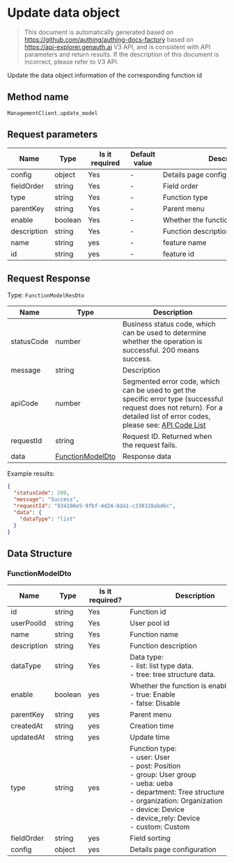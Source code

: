 # Update data object

<!--
Warning ⚠️:
Do not modify this document directly,
https://github.com/Authing/authing-docs-factory
Use this project to generate
-->

<LastUpdated />

> This document is automatically generated based on https://github.com/authing/authing-docs-factory based on https://api-explorer.genauth.ai V3 API, and is consistent with API parameters and return results. If the description of this document is incorrect, please refer to V3 API.

Update the data object information of the corresponding function id

## Method name

`ManagementClient.update_model`

## Request parameters

| Name        | Type    | <div style="width:80px">Is it required</div> | <div style="width:60px">Default value</div> | <div style="width:300px">Description</div> | <div style="width:200px">Sample value</div> |
| ----------- | ------- | -------------------------------------------- | ------------------------------------------- | ------------------------------------------ | ------------------------------------------- |
| config      | object  | Yes                                          | -                                           | Details page configuration                 |                                             |
| fieldOrder  | string  | Yes                                          | -                                           | Field order                                |                                             |
| type        | string  | Yes                                          | -                                           | Function type                              |                                             |
| parentKey   | string  | Yes                                          | -                                           | Parent menu                                |                                             |
| enable      | boolean | Yes                                          | -                                           | Whether the function is enabled            |                                             |
| description | string  | Yes                                          | -                                           | Function description                       | `description 1`                             |
| name        | string  | yes                                          | -                                           | feature name                               |                                             |
| id          | string  | yes                                          | -                                           | feature id                                 |                                             |

## Request Response

Type: `FunctionModelResDto`

| Name       | Type                                             | Description                                                                                                                                                                                                                                                                                                                                         |
| ---------- | ------------------------------------------------ | --------------------------------------------------------------------------------------------------------------------------------------------------------------------------------------------------------------------------------------------------------------------------------------------------------------------------------------------------- |
| statusCode | number                                           | Business status code, which can be used to determine whether the operation is successful. 200 means success.                                                                                                                                                                                                                                        |
| message    | string                                           | Description                                                                                                                                                                                                                                                                                                                                         |
| apiCode    | number                                           | Segmented error code, which can be used to get the specific error type (successful request does not return). For a detailed list of error codes, please see: [API Code List](https://api-explorer.genauth.ai/?tag=group/%E5%BC%80%E5%8F%91%E5%87%86%E5%A4%87#tag/%E5%BC%80%E5%8F%91%E5%87%86%E5%A4%87/%E9%94%99%E8%AF%AF%E5%A4%84%E7%90%86/apiCode) |
| requestId  | string                                           | Request ID. Returned when the request fails.                                                                                                                                                                                                                                                                                                        |
| data       | <a href="#FunctionModelDto">FunctionModelDto</a> | Response data                                                                                                                                                                                                                                                                                                                                       |

Example results:

```json
{
  "statusCode": 200,
  "message": "Success",
  "requestId": "934108e5-9fbf-4d24-8da1-c330328abd6c",
  "data": {
    "dataType": "list"
  }
}
```

## Data Structure

### <a id="FunctionModelDto"></a> FunctionModelDto

| Name        | Type    | <div style="width:80px">Is it required?</div> | <div style="width:300px">Description</div>                                                                                                                                                                                                   | <div style="width:200px">Sample value</div> |
| ----------- | ------- | --------------------------------------------- | -------------------------------------------------------------------------------------------------------------------------------------------------------------------------------------------------------------------------------------------- | ------------------------------------------- |
| id          | string  | Yes                                           | Function id                                                                                                                                                                                                                                  |                                             |
| userPoolId  | string  | Yes                                           | User pool id                                                                                                                                                                                                                                 |                                             |
| name        | string  | Yes                                           | Function name                                                                                                                                                                                                                                |                                             |
| description | string  | Yes                                           | Function description                                                                                                                                                                                                                         |                                             |
| dataType    | string  | Yes                                           | Data type:<br> - list: list type data. <br> - tree: tree structure data. <br>                                                                                                                                                                | list                                        |
| enable      | boolean | yes                                           | Whether the function is enabled:<br> - true: Enable<br> - false: Disable<br>                                                                                                                                                                 |                                             |
| parentKey   | string  | yes                                           | Parent menu                                                                                                                                                                                                                                  |                                             |
| createdAt   | string  | yes                                           | Creation time                                                                                                                                                                                                                                |                                             |
| updatedAt   | string  | yes                                           | Update time                                                                                                                                                                                                                                  |                                             |
| type        | string  | yes                                           | Function type:<br> - user: User<br> - post: Position<br> - group: User group<br> - ueba: ueba<br> - department: Tree structure data<br> - organization: Organization<br> - device: Device<br> - device_rely: Device<br> - custom: Custom<br> | ueba                                        |
| fieldOrder  | string  | yes                                           | Field sorting                                                                                                                                                                                                                                |                                             |
| config      | object  | yes                                           | Details page configuration                                                                                                                                                                                                                   |                                             |

